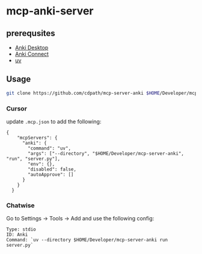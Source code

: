 # mcp-anki-server

## prerequsites

- [Anki Desktop](https://apps.ankiweb.net/)
- [Anki Connect](https://ankiweb.net/shared/info/2055492159)
- [uv](https://docs.astral.sh/uv/getting-started/installation/)


## Usage

```bash
git clone https://github.com/cdpath/mcp-server-anki $HOME/Developer/mcp-server-anki
```


### Cursor

update `.mcp.json` to add the following:

```
{
    "mcpServers": {
      "anki": {
        "command": "uv",
        "args": ["--directory", "$HOME/Developer/mcp-server-anki", "run", "server.py"],
        "env": {},
        "disabled": false,
        "autoApprove": []
      }
    }
  }
```

### Chatwise

Go to Settings -> Tools -> Add and use the following config:

```
Type: stdio
ID: Anki
Command: `uv --directory $HOME/Developer/mcp-server-anki run server.py`
```